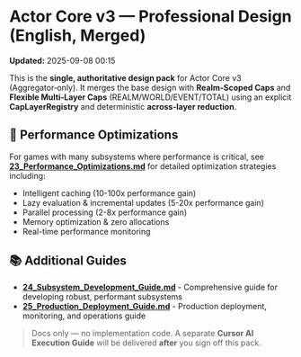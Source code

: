 # Actor Core v3 — Professional Design (English, **Merged**)
**Updated:** 2025-09-08 00:15

This is the **single, authoritative design pack** for Actor Core v3 (Aggregator‑only).
It merges the base design with **Realm‑Scoped Caps** and **Flexible Multi‑Layer Caps** (REALM/WORLD/EVENT/TOTAL)
using an explicit **CapLayerRegistry** and deterministic **across‑layer reduction**.

## 🚀 Performance Optimizations

For games with many subsystems where performance is critical, see **[23_Performance_Optimizations.md](23_Performance_Optimizations.md)** for detailed optimization strategies including:
- Intelligent caching (10-100x performance gain)
- Lazy evaluation & incremental updates (5-20x performance gain)
- Parallel processing (2-8x performance gain)
- Memory optimization & zero allocations
- Real-time performance monitoring

## 📚 Additional Guides

- **[24_Subsystem_Development_Guide.md](24_Subsystem_Development_Guide.md)** - Comprehensive guide for developing robust, performant subsystems
- **[25_Production_Deployment_Guide.md](25_Production_Deployment_Guide.md)** - Production deployment, monitoring, and operations guide

> Docs only — no implementation code. A separate **Cursor AI Execution Guide** will be delivered **after** you sign off this pack.
